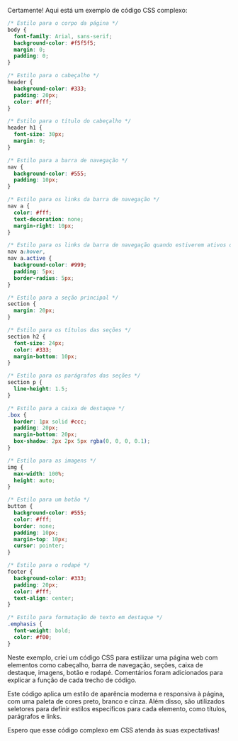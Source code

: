 Certamente! Aqui está um exemplo de código CSS complexo:

```css
/* Estilo para o corpo da página */
body {
  font-family: Arial, sans-serif;
  background-color: #f5f5f5;
  margin: 0;
  padding: 0;
}

/* Estilo para o cabeçalho */
header {
  background-color: #333;
  padding: 20px;
  color: #fff;
}

/* Estilo para o título do cabeçalho */
header h1 {
  font-size: 30px;
  margin: 0;
}

/* Estilo para a barra de navegação */
nav {
  background-color: #555;
  padding: 10px;
}

/* Estilo para os links da barra de navegação */
nav a {
  color: #fff;
  text-decoration: none;
  margin-right: 10px;
}

/* Estilo para os links da barra de navegação quando estiverem ativos ou hover */
nav a:hover,
nav a.active {
  background-color: #999;
  padding: 5px;
  border-radius: 5px;
}

/* Estilo para a seção principal */
section {
  margin: 20px;
}

/* Estilo para os títulos das seções */
section h2 {
  font-size: 24px;
  color: #333;
  margin-bottom: 10px;
}

/* Estilo para os parágrafos das seções */
section p {
  line-height: 1.5;
}

/* Estilo para a caixa de destaque */
.box {
  border: 1px solid #ccc;
  padding: 20px;
  margin-bottom: 20px;
  box-shadow: 2px 2px 5px rgba(0, 0, 0, 0.1);
}

/* Estilo para as imagens */
img {
  max-width: 100%;
  height: auto;
}

/* Estilo para um botão */
button {
  background-color: #555;
  color: #fff;
  border: none;
  padding: 10px;
  margin-top: 10px;
  cursor: pointer;
}

/* Estilo para o rodapé */
footer {
  background-color: #333;
  padding: 20px;
  color: #fff;
  text-align: center;
}

/* Estilo para formatação de texto em destaque */
.emphasis {
  font-weight: bold;
  color: #f00;
}
```

Neste exemplo, criei um código CSS para estilizar uma página web com elementos como cabeçalho, barra de navegação, seções, caixa de destaque, imagens, botão e rodapé. Comentários foram adicionados para explicar a função de cada trecho de código.

Este código aplica um estilo de aparência moderna e responsiva à página, com uma paleta de cores preto, branco e cinza. Além disso, são utilizados seletores para definir estilos específicos para cada elemento, como títulos, parágrafos e links.

Espero que esse código complexo em CSS atenda às suas expectativas!